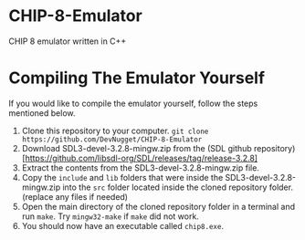 # CHIP-8-Emulator
CHIP 8 emulator written in C++

# Compiling The Emulator Yourself
If you would like to compile the emulator yourself, follow the steps mentioned below.

1. Clone this repository to your computer.
  `git clone https://github.com/DevNugget/CHIP-8-Emulator`
2. Download SDL3-devel-3.2.8-mingw.zip from the (SDL github repository)[https://github.com/libsdl-org/SDL/releases/tag/release-3.2.8]
3. Extract the contents from the SDL3-devel-3.2.8-mingw.zip file.
4. Copy the `include` and `lib` folders that were inside the SDL3-devel-3.2.8-mingw.zip into the `src` folder located inside the cloned repository folder. (replace any files if needed)
5. Open the main directory of the cloned repository folder in a terminal and run `make`. Try `mingw32-make` if `make` did not work.
6. You should now have an executable called `chip8.exe`.
